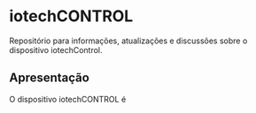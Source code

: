 # iotechCONTROL

Repositório para informações, atualizações e discussões sobre o dispositivo iotechControl.

## Apresentação

O dispositivo iotechCONTROL é 
